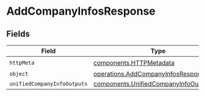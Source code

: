 # AddCompanyInfosResponse


## Fields

| Field                                                                                            | Type                                                                                             | Required                                                                                         | Description                                                                                      |
| ------------------------------------------------------------------------------------------------ | ------------------------------------------------------------------------------------------------ | ------------------------------------------------------------------------------------------------ | ------------------------------------------------------------------------------------------------ |
| `httpMeta`                                                                                       | [components.HTTPMetadata](../../models/components/httpmetadata.md)                               | :heavy_check_mark:                                                                               | N/A                                                                                              |
| `object`                                                                                         | [operations.AddCompanyInfosResponseBody](../../models/operations/addcompanyinfosresponsebody.md) | :heavy_minus_sign:                                                                               | N/A                                                                                              |
| `unifiedCompanyInfoOutputs`                                                                      | [components.UnifiedCompanyInfoOutput](../../models/components/unifiedcompanyinfooutput.md)[]     | :heavy_minus_sign:                                                                               | N/A                                                                                              |